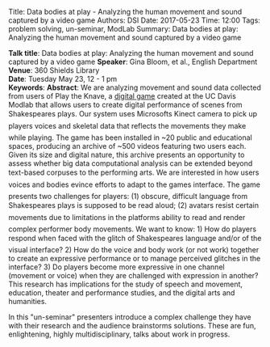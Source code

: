 Title: Data bodies at play - Analyzing the human movement and sound captured by a video game
Authors: DSI
Date: 2017-05-23
Time: 12:00
Tags: problem solving, un-seminar, ModLab
Summary: Data bodies at play: Analyzing the human movement and sound captured by a video game

__Talk title__: Data bodies at play: Analyzing the human movement and sound captured by a video game 
__Speaker__: Gina Bloom, et al., English Department   
__Venue__: 360 Shields Library   
__Date__: Tuesday May 23, 12 - 1 pm   
__Keywords__: 
__Abstract__: We are analyzing movement and sound data collected from users of Play the Knave, a [digital game](http://playtheknave.org) created at the UC Davis Modlab that allows users to create digital performance of scenes from Shakespeares plays. Our system uses Microsofts Kinect camera to pick up players voices and skeletal data that reflects the movements they make while playing. The game has been installed in ~20 public and educational spaces, producing an archive of ~500 videos featuring two users each. Given its size and digital nature, this archive presents an opportunity to assess whether big data computational analysis can be extended beyond text-based corpuses to the performing arts. We are interested in how users voices and bodies evince efforts to adapt to the games interface. The game presents two challenges for players: (1) obscure, difficult language from Shakespeares plays is supposed to be read aloud; (2) avatars resist certain movements due to limitations in the platforms ability to read and render complex performer body movements. We want to know: 1) How do players respond when faced with the glitch of Shakespeares language and/or of the visual interface? 2) How do the voice and body work (or not work) together to create an expressive performance or to manage perceived glitches in the interface? 3) Do players become more expressive in one channel (movement or voice) when they are challenged with expression in another? This research has implications for the study of speech and movement, education, theater and performance studies, and the digital arts and humanities.

In this "un-seminar" presenters introduce a complex challenge they have with their research and the audience brainstorms solutions. These are fun, enlightening, highly multidisciplinary, talks about work in progress.
